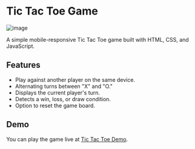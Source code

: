 # Tic Tac Toe Game

![image](https://github.com/ankitjhagithub21/Hacktoberfest23/assets/91364014/61542924-5090-43ac-a056-3af38de92659)


A simple mobile-responsive Tic Tac Toe game built with HTML, CSS, and JavaScript.

## Features

- Play against another player on the same device.
- Alternating turns between "X" and "O."
- Displays the current player's turn.
- Detects a win, loss, or draw condition.
- Option to reset the game board.

## Demo

You can play the game live at [Tic Tac Toe Demo](https://ankitjhagithub21.github.io/tic-tac-toe/).


